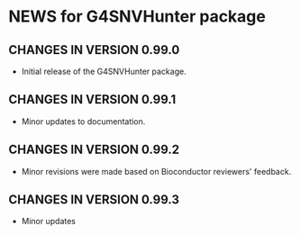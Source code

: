 # NEWS for G4SNVHunter package

CHANGES IN VERSION 0.99.0
--------------
- Initial release of the G4SNVHunter package.

CHANGES IN VERSION 0.99.1
--------------
- Minor updates to documentation.

CHANGES IN VERSION 0.99.2
--------------
- Minor revisions were made based on Bioconductor reviewers' feedback.

CHANGES IN VERSION 0.99.3
--------------
- Minor updates